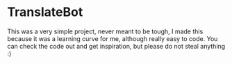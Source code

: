 # TranslateBot

This was a very simple project, never meant to be tough, I made this because it was a learning curve for me, although really easy to code. You can check the code out and get inspiration, but please do not steal anything :)
